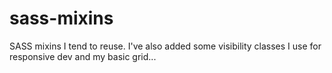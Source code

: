 sass-mixins
===========

SASS mixins I tend to reuse. I've also added some visibility classes I use for responsive dev and my basic grid... 
